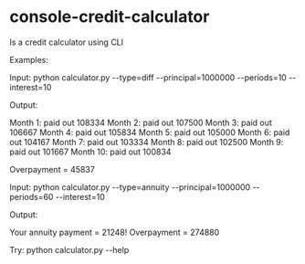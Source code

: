 # console-credit-calculator

Is a credit calculator using CLI

Examples: 

Input: python calculator.py --type=diff --principal=1000000 --periods=10 --interest=10

Output:

Month 1: paid out 108334
Month 2: paid out 107500
Month 3: paid out 106667
Month 4: paid out 105834
Month 5: paid out 105000
Month 6: paid out 104167
Month 7: paid out 103334
Month 8: paid out 102500
Month 9: paid out 101667
Month 10: paid out 100834
 
Overpayment = 45837

Input: python calculator.py --type=annuity --principal=1000000 --periods=60 --interest=10

Output:

Your annuity payment = 21248!
Overpayment = 274880

Try:
python calculator.py --help
